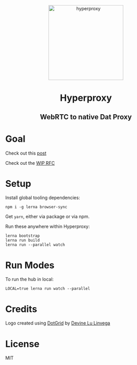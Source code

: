 <p align="center">
  <a href="https://github.com/goonism/dat-hyperproxy/">
    <img alt="hyperproxy" src="https://github.com/goonism/dat-hyperproxy/blob/master/icon.png" width="234">
  </a>
</p>

<h1 align="center">
    Hyperproxy
</h1>

<h2 align="center">
    WebRTC to native Dat Proxy
</h2>

# Goal

Check out this [post](https://louisgv.me/2018/blog/dat-hyperproxy-concept/)

Check out the [WIP RFC](https://docs.google.com/document/d/1zvGN7hmeOVHOaQjCUr3XuNLZxZxvOn1u0GwVhR_ucB4/edit?usp=sharing)

# Setup

Install global tooling dependencies:

```
npm i -g lerna browser-sync
```

Get `yarn`, either via package or via npm.

Run these anywhere within Hyperproxy:

```
lerna bootstrap
lerna run build
lerna run --parallel watch
```

# Run Modes

To run the hub in local:

```
LOCAL=true lerna run watch --parallel
```

# Credits

Logo created using [DotGrid](https://github.com/hundredrabbits/Dotgrid) by [Devine Lu Linvega](https://twitter.com/neauoire)

# License

MIT
